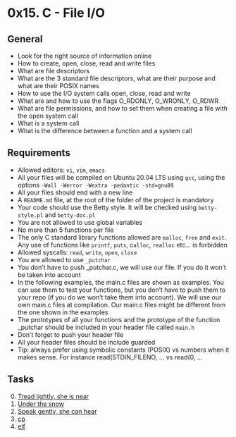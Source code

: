 # 0x15. C - File I/O


## General


- Look for the right source of information online
- How to create, open, close, read and write files
- What are file descriptors
- What are the 3 standard file descriptors, what are their purpose and what are their POSIX names
- How to use the I/O system calls open, close, read and write
- What are and how to use the flags O_RDONLY, O_WRONLY, O_RDWR
- What are file permissions, and how to set them when creating a file with the open system call
- What is a system call
- What is the difference between a function and a system call


## Requirements


- Allowed editors: `vi`, `vim`, `emacs`
- All your files will be compiled on Ubuntu 20.04 LTS using `gcc`, using the options `-Wall -Werror -Wextra -pedantic -std=gnu89`
- All your files should end with a new line
- A `README.md` file, at the root of the folder of the project is mandatory
- Your code should use the Betty style. It will be checked using `betty-style.pl` and `betty-doc.pl`
- You are not allowed to use global variables
- No more than 5 functions per file
- The only C standard library functions allowed are `malloc`, `free` and `exit`. Any use of functions like `printf`, `puts`, c`alloc`, `realloc` etc… is forbidden
- Allowed syscalls: `read`, `write`, `open`, `close`
- You are allowed to use `_putchar`
- You don’t have to push _putchar.c, we will use our file. If you do it won’t be taken into account
- In the following examples, the main.c files are shown as examples. You can use them to test your functions, but you don’t have to push them to your repo (if you do we won’t take them into account). We will use our own main.c files at compilation. Our main.c files might be different from the one shown in the examples
- The prototypes of all your functions and the prototype of the function _putchar should be included in your header file called `main.h`
- Don’t forget to push your header file
- All your header files should be include guarded
- Tip: always prefer using symbolic constants (POSIX) vs numbers when it makes sense. For instance read(STDIN_FILENO, ... vs read(0, ...

## Tasks

0. [Tread lightly, she is near](https://github.com/elieelijah/alx-low_level_programming/blob/master/0x15-file_io/0-read_textfile.c)
1. [Under the snow](https://github.com/elieelijah/alx-low_level_programming/blob/master/0x15-file_io/1-create_file.c)
2. [Speak gently, she can hear](https://github.com/elieelijah/alx-low_level_programming/blob/master/0x15-file_io/2-append_text_to_file.c)
3. [cp](https://github.com/elieelijah/alx-low_level_programming/blob/master/0x15-file_io/3-cp.c)
4. [elf](https://github.com/elieelijah/alx-low_level_programming/blob/master/0x15-file_io/100-elf_header.c)

